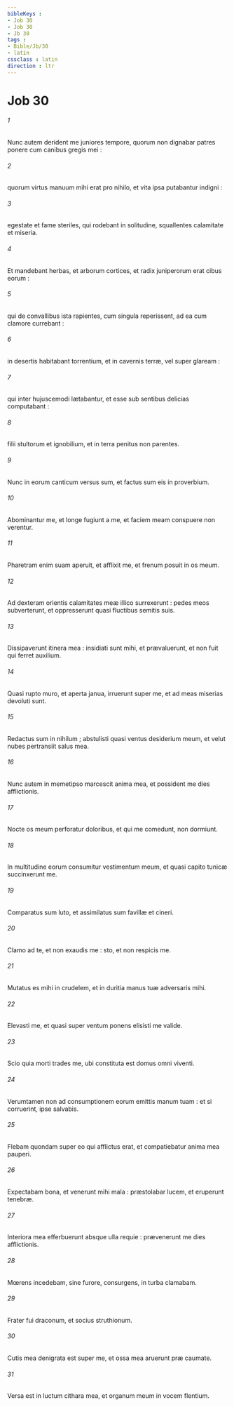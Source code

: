 ```yaml
---
bibleKeys : 
- Job 30
- Job 30
- Jb 30
tags : 
- Bible/Jb/30
- latin
cssclass : latin
direction : ltr
---
```


# Job 30

###### 1
Nunc autem derident me juniores tempore, quorum non dignabar patres ponere cum canibus gregis mei :
###### 2
quorum virtus manuum mihi erat pro nihilo, et vita ipsa putabantur indigni :
###### 3
egestate et fame steriles, qui rodebant in solitudine, squallentes calamitate et miseria.
###### 4
Et mandebant herbas, et arborum cortices, et radix juniperorum erat cibus eorum :
###### 5
qui de convallibus ista rapientes, cum singula reperissent, ad ea cum clamore currebant :
###### 6
in desertis habitabant torrentium, et in cavernis terræ, vel super glaream :
###### 7
qui inter hujuscemodi lætabantur, et esse sub sentibus delicias computabant :
###### 8
filii stultorum et ignobilium, et in terra penitus non parentes.
###### 9
Nunc in eorum canticum versus sum, et factus sum eis in proverbium.
###### 10
Abominantur me, et longe fugiunt a me, et faciem meam conspuere non verentur.
###### 11
Pharetram enim suam aperuit, et afflixit me, et frenum posuit in os meum.
###### 12
Ad dexteram orientis calamitates meæ illico surrexerunt : pedes meos subverterunt, et oppresserunt quasi fluctibus semitis suis.
###### 13
Dissipaverunt itinera mea : insidiati sunt mihi, et prævaluerunt, et non fuit qui ferret auxilium.
###### 14
Quasi rupto muro, et aperta janua, irruerunt super me, et ad meas miserias devoluti sunt.
###### 15
Redactus sum in nihilum ; abstulisti quasi ventus desiderium meum, et velut nubes pertransiit salus mea.
###### 16
Nunc autem in memetipso marcescit anima mea, et possident me dies afflictionis.
###### 17
Nocte os meum perforatur doloribus, et qui me comedunt, non dormiunt.
###### 18
In multitudine eorum consumitur vestimentum meum, et quasi capito tunicæ succinxerunt me.
###### 19
Comparatus sum luto, et assimilatus sum favillæ et cineri.
###### 20
Clamo ad te, et non exaudis me : sto, et non respicis me.
###### 21
Mutatus es mihi in crudelem, et in duritia manus tuæ adversaris mihi.
###### 22
Elevasti me, et quasi super ventum ponens elisisti me valide.
###### 23
Scio quia morti trades me, ubi constituta est domus omni viventi.
###### 24
Verumtamen non ad consumptionem eorum emittis manum tuam : et si corruerint, ipse salvabis.
###### 25
Flebam quondam super eo qui afflictus erat, et compatiebatur anima mea pauperi.
###### 26
Expectabam bona, et venerunt mihi mala : præstolabar lucem, et eruperunt tenebræ.
###### 27
Interiora mea efferbuerunt absque ulla requie : prævenerunt me dies afflictionis.
###### 28
Mœrens incedebam, sine furore, consurgens, in turba clamabam.
###### 29
Frater fui draconum, et socius struthionum.
###### 30
Cutis mea denigrata est super me, et ossa mea aruerunt præ caumate.
###### 31
Versa est in luctum cithara mea, et organum meum in vocem flentium.
